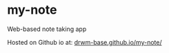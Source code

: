 # my-note
Web-based note taking app

Hosted on Github io at: <a href="https://drwm-base.github.io/my-note/">drwm-base.github.io/my-note/</a>
